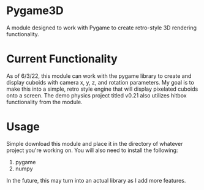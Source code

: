 # Pygame3D
A module designed to work with Pygame to create retro-style 3D rendering functionality.
# Current Functionality
As of 6/3/22, this module can work with the pygame library to create and display cuboids with camera x, y, z, and rotation parameters.  My goal is to make this into a simple, retro style engine that will display pixelated cuboids onto a screen.  The demo physics project titled v0.21 also utilizes hitbox functionality from the module.
# Usage
Simple download this module and place it in the directory of whatever project you're working on.  You will also need to install the following:
1. pygame
2. numpy

In the future, this may turn into an actual library as I add more features.
